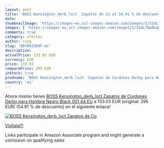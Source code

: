 ```yaml
---
layout: post
title: 'BOSS Kensington_derb_lsct  Zapatos de Co al 54.91 % de descuento'
date: 
thumbnailImage: 'https://images-eu.ssl-images-amazon.com/images/I/31dL7Qw8GqL._SL200_.jpg'
images: [ 'https://images-eu.ssl-images-amazon.com/images/I/31dL7Qw8GqL._SL200_.jpg' ]
comments: true
category: ofertas
author: ring
slug: 'B07D6Z369F-es'
description:
actualPrice: 133.03 EUR
currency: EUR
price: 133.03
comparePrice: 295 EUR
inStock: true
prodname: 'BOSS Kensington_derb_lsct  Zapatos de Cordones Derby para Hombre  Negro  Black 001   44 EU'
country: 'es'
---
```


Ahora mismo tienes [BOSS Kensington_derb_lsct  Zapatos de Cordones Derby para Hombre  Negro  Black 001   44 EU](https://www.amazon.es/dp/B07D6Z369F/?tag=tolees-21) a 133.03 EUR (original: 295 EUR) (54.91 %  de descuento) en el siguiente enlace!

[![BOSS Kensington_derb_lsct  Zapatos de Co](https://images-eu.ssl-images-amazon.com/images/I/31dL7Qw8GqL._SL200_.jpg)](https://www.amazon.es/dp/B07D6Z369F/?tag=tolees-21)

[Visítala!!!](https://www.amazon.es/dp/B07D6Z369F/?tag=tolees-21)

Links participate in Amazon Associate program and might generate a comission on qualifying sales
